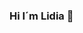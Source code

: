 ### Hi I´m Lidia 👋

<!--
**LydiaPonce/LydiaPonce** is a ✨ _special_ ✨ repository because its `README.md` (this file) appears on your GitHub profile.


- 🔍 I’m currently looking for a job as a data analyst
- 👩🏽‍🎓 I’m learning Data Analytics with Python @ Adalab
- ✈️🤳🏻 I’m looking to collaborate on any project about travel and marketing
- 💌  How to reach me: lidiacarriedoponce@gmail.com
- ⚡ Tableau : https://public.tableau.com/app/profile/lidia5970
-->
